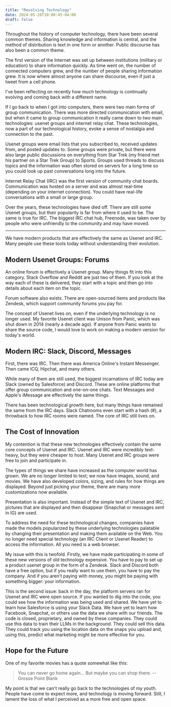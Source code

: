 ```yaml
---
title: "Revolving Technology"
date: 2024-05-28T10:00:45-04:00
draft: false
---
```


Throughout the history of computer technology, there have been several common themes. Sharing knowledge and information is central, and the method of distribution is text in one form or another. Public discourse has also been a common theme.

The first version of the Internet was set up between institutions (military or education) to share information quickly. As time went on, the number of connected computers grew, and the number of people sharing information grew. It is now where almost anyone can share discourse, even if just a tweet from a cell phone.

I've been reflecting on recently how much technology is continually evolving and coming back with a different name.

If I go back to when I got into computers, there were two main forms of group communication. There was more directed communication with email, but when it came to group communication it really came down to two main technologies: usenet groups and internet relay chat. These technologies, now a part of our technological history, evoke a sense of nostalgia and connection to the past.

Usenet groups were email lists that you subscribed to, received updates from, and posted updates to. Some groups were private, but there were also large public discussions on everything from Star Trek (my friend met his partner on a Star Trek Group) to Sports. Groups used threads to discuss topics and the information was often stored on servers for a long time so you could look up past conversations long into the future.

Internet Relay Chat (IRC) was the first version of community chat boards. Communication was hosted on a server and was almost real-time (depending on your internet connection). You could have real-life conversations with a small or large group.

Over the years, these technologies have died off. There are still some Usenet groups, but their popularity is far from where it used to be. The same is true for IRC. The biggest IRC chat hub, Freenode, was taken over by people who were unfriendly to the community and may have moved.

---

We have modern products that are effectively the same as Usenet and IRC. Many people use these tools today without understanding their evolution.

## Modern Usenet Groups: Forums

An online forum is effectively a Usenet group. Many things fit into this category. Stack Overflow and Reddit are just two of them. If you look at the way each of these is delivered, they start with a topic and then go into details about each item on the topic.

Forum software also exists. There are open-sourced items and products like Zendesk, which support community forums you pay for.

The concept of Usenet lives on, even if the underlying technology is no longer used. My favorite Usenet client was Unison from Panic, which was shut down in 2014 (nearly a decade ago). If anyone from Panic wants to share the source code, I would love to work on making a modern version for today's world.

## Modern IRC: Slack, Discord, Messages

First, there was IRC. Then there was America Online's Instant Messenger. Then came ICQ, Hipchat, and many others.

While many of them are still used, the biggest incarnations of IRC today are Slack (owned by Salesforce) and Discord. These are online platforms that offer group communication and one-on-one chats. Text Messages and Apple's iMessage are effectively the same things.

There has been technological growth here, but many things have remained the same from the IRC days. Slack Chatrooms even start with a hash (#), a throwback to how IRC rooms were named. The core of IRC still lives on.

## The Cost of Innovation

My contention is that these new technologies effectively contain the same core concepts of Usenet and IRC. Usenet and IRC were incredibly text-heavy, but they were cheaper to host. Many Usenet and IRC groups were free to join and participate in.

The types of things we share have increased as the computer world has grown. We are no longer limited to text; we now have images, sound, and movies. We have also developed colors, sizing, and rules for how things are displayed. Beyond just picking your theme, there are many more customizations now available.

Presentation is also important. Instead of the simple text of Usenet and IRC, pictures that are displayed and then disappear (Snapchat or messages sent in IG) are used.

To address the need for these technological changes, companies have made the models popularized by these underlying technologies palatable by changing their presentation and making them available on the Web. You no longer need special technology (an IRC Client or Usenet Reader) to access the information. All you need is a web browser.

My issue with this is twofold. Firstly, we have made participating in some of these new versions of old technology expensive. You have to pay to set up a product usenet group in the form of a Zendesk. Slack and Discord both have a free option, but if you really want to use them, you have to pay the company. And if you aren't paying with money, you might be paying with something bigger: your information.

This is the second issue: back in the day, the platform servers ran for Usenet and IRC were open source. If you wanted to dig into the code, you could see how the information was being used and shared. We have yet to learn how Salesforce is using your Slack Data. We have yet to learn how Facebook, Snapchat, or others use the data we share with our friends. The code is closed, proprietary, and owned by these companies. They could use this data to train their LLMs in the background. They could sell this data. They could track you using the location data on the snaps you upload and, using this, predict what marketing might be more effective for you.

## Hope for the Future

One of my favorite movies has a quote somewhat like this:

> You can never go home again... But maybe you can shop there.
> -- Grosse Point Blank

My point is that we can't really go back to the technologies of my youth. People have come to expect more, and technology is moving forward. Still, I lament the loss of what I perceived as a more free and open space.
